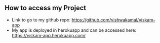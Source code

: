 ## How to access my Project

- Link to go to my github repo: https://github.com/vishwakamal/viskam-app
- My app is deployed in herokuapp and can be accessed here: https://viskam-app.herokuapp.com/
